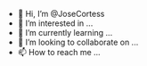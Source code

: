 - 👋 Hi, I’m @JoseCortess
- 👀 I’m interested in ...
- 🌱 I’m currently learning ...
- 💞️ I’m looking to collaborate on ...
- 📫 How to reach me ...

<!---
JoseCortess/JoseCortess is a ✨ special ✨ repository because its `README.md` (this file) appears on your GitHub profile.
You can click the Preview link to take a look at your changes.
--->
